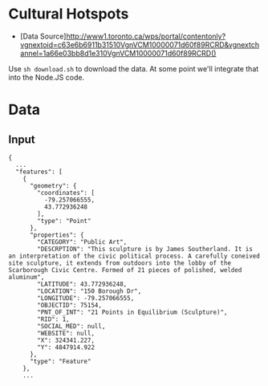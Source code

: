 # Cultural Hotspots

* [Data Source]http://www1.toronto.ca/wps/portal/contentonly?vgnextoid=c63e6b6911b31510VgnVCM10000071d60f89RCRD&vgnextchannel=1a66e03bb8d1e310VgnVCM10000071d60f89RCRD()

Use `sh download.sh` to download the data. 
At some point we'll integrate that into the Node.JS code.

# Data

## Input

    {
      ...
      "features": [
        {
          "geometry": {
            "coordinates": [
              -79.257066555, 
              43.772936248
            ], 
            "type": "Point"
          }, 
          "properties": {
            "CATEGORY": "Public Art", 
            "DESCRPTION": "This sculpture is by James Southerland. It is an interpretation of the civic political process. A carefully coneived site sculpture, it extends from outdoors into the lobby of the Scarborough Civic Centre. Formed of 21 pieces of polished, welded aluminum", 
            "LATITUDE": 43.772936248, 
            "LOCATION": "150 Borough Dr", 
            "LONGITUDE": -79.257066555, 
            "OBJECTID": 75154, 
            "PNT_OF_INT": "21 Points in Equilibrium (Sculpture)", 
            "RID": 1, 
            "SOCIAL_MED": null, 
            "WEBSITE": null, 
            "X": 324341.227, 
            "Y": 4847914.922
          }, 
          "type": "Feature"
        }, 
        ...

